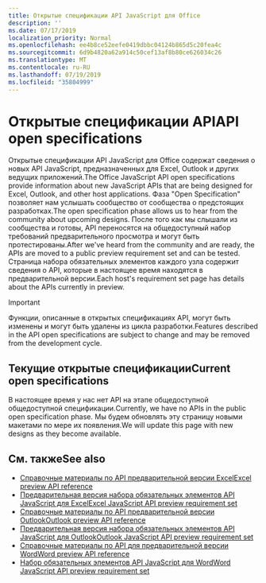 ```yaml
---
title: Открытые спецификации API JavaScript для Office
description: ''
ms.date: 07/17/2019
localization_priority: Normal
ms.openlocfilehash: ee4b8ce52eefe0419dbbc04124b865d5c20fea4c
ms.sourcegitcommit: 6d9b4820a62a914c50cef13af8b80ce626034c26
ms.translationtype: MT
ms.contentlocale: ru-RU
ms.lasthandoff: 07/19/2019
ms.locfileid: "35804999"
---
```

# <a name="api-open-specifications"></a><span data-ttu-id="dd2a7-102">Открытые спецификации API</span><span class="sxs-lookup"><span data-stu-id="dd2a7-102">API open specifications</span></span>

<span data-ttu-id="dd2a7-103">Открытые спецификации API JavaScript для Office содержат сведения о новых API JavaScript, предназначенных для Excel, Outlook и других ведущих приложений.</span><span class="sxs-lookup"><span data-stu-id="dd2a7-103">The Office JavaScript API open specifications provide information about new JavaScript APIs that are being designed for Excel, Outlook, and other host applications.</span></span> <span data-ttu-id="dd2a7-104">Фаза "Open Specification" позволяет нам услышать сообщество от сообщества о предстоящих разработках.</span><span class="sxs-lookup"><span data-stu-id="dd2a7-104">The open specification phase allows us to hear from the community about upcoming designs.</span></span> <span data-ttu-id="dd2a7-105">После того как мы слышали из сообщества и готовы, API переносятся на общедоступный набор требований предварительного просмотра и могут быть протестированы.</span><span class="sxs-lookup"><span data-stu-id="dd2a7-105">After we've heard from the community and are ready, the APIs are moved to a public preview requirement set and can be tested.</span></span> <span data-ttu-id="dd2a7-106">Страница набора обязательных элементов каждого узла содержит сведения о API, которые в настоящее время находятся в предварительной версии.</span><span class="sxs-lookup"><span data-stu-id="dd2a7-106">Each host's requirement set page has details about the APIs currently in preview.</span></span>

> [!IMPORTANT]
> <span data-ttu-id="dd2a7-107">Функции, описанные в открытых спецификациях API, могут быть изменены и могут быть удалены из цикла разработки.</span><span class="sxs-lookup"><span data-stu-id="dd2a7-107">Features described in the API open specifications are subject to change and may be removed from the development cycle.</span></span>

## <a name="current-open-specifications"></a><span data-ttu-id="dd2a7-108">Текущие открытые спецификации</span><span class="sxs-lookup"><span data-stu-id="dd2a7-108">Current open specifications</span></span>

<span data-ttu-id="dd2a7-109">В настоящее время у нас нет API на этапе общедоступной общедоступной спецификации.</span><span class="sxs-lookup"><span data-stu-id="dd2a7-109">Currently, we have no APIs in the public open specification phase.</span></span> <span data-ttu-id="dd2a7-110">Мы будем обновлять эту страницу новыми макетами по мере их появления.</span><span class="sxs-lookup"><span data-stu-id="dd2a7-110">We will update this page with new designs as they become available.</span></span>

## <a name="see-also"></a><span data-ttu-id="dd2a7-111">См. также</span><span class="sxs-lookup"><span data-stu-id="dd2a7-111">See also</span></span>

- [<span data-ttu-id="dd2a7-112">Справочные материалы по API предварительной версии Excel</span><span class="sxs-lookup"><span data-stu-id="dd2a7-112">Excel preview API reference</span></span>](/javascript/api/excel)
- [<span data-ttu-id="dd2a7-113">Предварительная версия набора обязательных элементов API JavaScript для Excel</span><span class="sxs-lookup"><span data-stu-id="dd2a7-113">Excel JavaScript API preview requirement set</span></span>](../requirement-sets/excel-preview-apis.md)
- [<span data-ttu-id="dd2a7-114">Справочные материалы по API предварительной версии Outlook</span><span class="sxs-lookup"><span data-stu-id="dd2a7-114">Outlook preview API reference</span></span>](/javascript/api/outlook)
- [<span data-ttu-id="dd2a7-115">Предварительная версия набора обязательных элементов API JavaScript для Outlook</span><span class="sxs-lookup"><span data-stu-id="dd2a7-115">Outlook JavaScript API preview requirement set</span></span>](..//objectmodel/preview-requirement-set/outlook-requirement-set-preview.md)
- [<span data-ttu-id="dd2a7-116">Справочные материалы по API для предварительной версии Word</span><span class="sxs-lookup"><span data-stu-id="dd2a7-116">Word preview API reference</span></span>](/javascript/api/word)
- [<span data-ttu-id="dd2a7-117">Набор обязательных элементов API JavaScript для Word</span><span class="sxs-lookup"><span data-stu-id="dd2a7-117">Word JavaScript API preview requirement set</span></span>](../requirement-sets/word-preview-apis.md)
